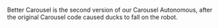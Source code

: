 Better Carousel is the second version of our Carousel Autonomous, after the original Carousel code caused ducks to fall on the robot.
